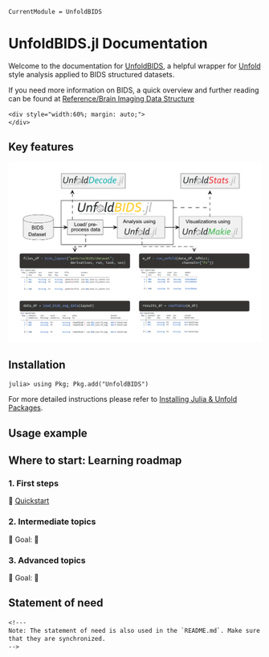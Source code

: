```@meta
CurrentModule = UnfoldBIDS
```

# UnfoldBIDS.jl Documentation 

Welcome to the documentation for [UnfoldBIDS](https://github.com/unfoldtoolbox/UnfoldBIDS.jl), a helpful wrapper for [Unfold](https://github.com/unfoldtoolbox/Unfold.jl) style analysis applied to BIDS structured datasets.

If you need more information on BIDS, a quick overview and further reading can be found at [Reference/Brain Imaging Data Structure](./generated/reference/BIDS.md)


```@raw html
<div style="width:60%; margin: auto;">
</div>
```

## Key features
![Flowchart showing UnfoldBIDS' place in the Unfold environment](assets/2025UnfoldBIDSFlowChart.png)

## Installation
```julia-repl
julia> using Pkg; Pkg.add("UnfoldBIDS")
```
For more detailed instructions please refer to [Installing Julia & Unfold Packages](https://unfoldtoolbox.github.io/UnfoldDocs/main/installation/).


## Usage example


## Where to start: Learning roadmap
### 1. First steps
🔗 [Quickstart](@ref)

### 2. Intermediate topics
📌 Goal: 
🔗

### 3. Advanced topics
📌 Goal: 
🔗


## Statement of need


```@raw html
<!---
Note: The statement of need is also used in the `README.md`. Make sure that they are synchronized.
-->
```